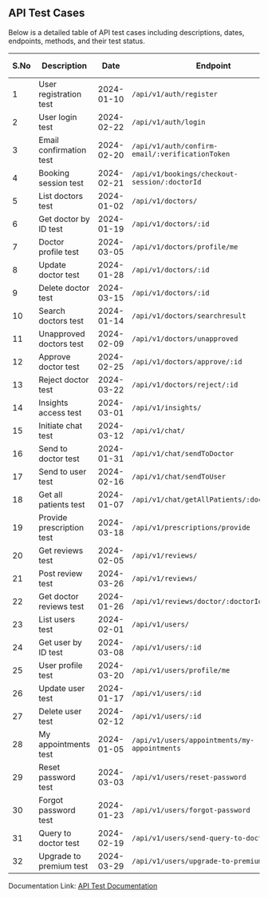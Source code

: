 ## API Test Cases

Below is a detailed table of API test cases including descriptions, dates, endpoints, methods, and their test status.

| S.No | Description                | Date       | Endpoint                                                  | Method | Test Status |
|------|----------------------------|------------|-----------------------------------------------------------|--------|-------------|
| 1    | User registration test     | 2024-01-10 | `/api/v1/auth/register`                                   | POST   | ✅          |
| 2    | User login test            | 2024-02-22 | `/api/v1/auth/login`                                      | POST   | ✅          |
| 3    | Email confirmation test    | 2024-02-20 | `/api/v1/auth/confirm-email/:verificationToken`           | POST   | ✅          |
| 4    | Booking session test       | 2024-02-21 | `/api/v1/bookings/checkout-session/:doctorId`             | POST   | ✅          |
| 5    | List doctors test          | 2024-01-02 | `/api/v1/doctors/`                                        | GET    | ✅          |
| 6    | Get doctor by ID test      | 2024-01-19 | `/api/v1/doctors/:id`                                     | GET    | ✅          |
| 7    | Doctor profile test        | 2024-03-05 | `/api/v1/doctors/profile/me`                              | GET    | ✅          |
| 8    | Update doctor test         | 2024-01-28 | `/api/v1/doctors/:id`                                     | PUT    | ✅          |
| 9    | Delete doctor test         | 2024-03-15 | `/api/v1/doctors/:id`                                     | DELETE | ✅          |
| 10   | Search doctors test        | 2024-01-14 | `/api/v1/doctors/searchresult`                            | GET    | ✅          |
| 11   | Unapproved doctors test    | 2024-02-09 | `/api/v1/doctors/unapproved`                              | GET    | ✅          |
| 12   | Approve doctor test        | 2024-02-25 | `/api/v1/doctors/approve/:id`                             | PUT    | ✅          |
| 13   | Reject doctor test         | 2024-03-22 | `/api/v1/doctors/reject/:id`                              | PUT    | ✅          |
| 14   | Insights access test       | 2024-03-01 | `/api/v1/insights/`                                       | GET    | ✅          |
| 15   | Initiate chat test         | 2024-03-12 | `/api/v1/chat/`                                           | POST   | ✅          |
| 16   | Send to doctor test        | 2024-01-31 | `/api/v1/chat/sendToDoctor`                               | POST   | ✅          |
| 17   | Send to user test          | 2024-02-16 | `/api/v1/chat/sendToUser`                                 | POST   | ✅          |
| 18   | Get all patients test      | 2024-01-07 | `/api/v1/chat/getAllPatients/:doctorId/`                  | GET    | ✅          |
| 19   | Provide prescription test  | 2024-03-18 | `/api/v1/prescriptions/provide`                           | POST   | ✅          |
| 20   | Get reviews test           | 2024-02-05 | `/api/v1/reviews/`                                        | GET    | ✅          |
| 21   | Post review test           | 2024-03-26 | `/api/v1/reviews/`                                        | POST   | ✅          |
| 22   | Get doctor reviews test    | 2024-01-26 | `/api/v1/reviews/doctor/:doctorId/reviews`                | GET    | ✅          |
| 23   | List users test            | 2024-02-01 | `/api/v1/users/`                                          | GET    | ✅          |
| 24   | Get user by ID test        | 2024-03-08 | `/api/v1/users/:id`                                       | GET    | ✅          |
| 25   | User profile test          | 2024-03-20 | `/api/v1/users/profile/me`                                | GET    | ✅          |
| 26   | Update user test           | 2024-01-17 | `/api/v1/users/:id`                                       | PUT    | ✅          |
| 27   | Delete user test           | 2024-02-12 | `/api/v1/users/:id`                                       | DELETE | ✅          |
| 28   | My appointments test       | 2024-01-05 | `/api/v1/users/appointments/my-appointments`              | GET    | ✅          |
| 29   | Reset password test        | 2024-03-03 | `/api/v1/users/reset-password`                            | POST   | ✅          |
| 30   | Forgot password test       | 2024-01-23 | `/api/v1/users/forgot-password`                           | POST   | ✅          |
| 31   | Query to doctor test       | 2024-02-19 | `/api/v1/users/send-query-to-doctor`                      | POST   | ✅          |
| 32   | Upgrade to premium test    | 2024-03-29 | `/api/v1/users/upgrade-to-premium`                        | POST   | ✅          |

Documentation Link: [API Test Documentation]([https://example.com/test](https://docs.google.com/spreadsheets/d/e/2PACX-1vQFwOWd2L6Bd6nVvdNxaIfKWZDzqi8Tg2yqq0KOScWHrJdPeOxdCpnt2Ou9ffOzIHVmSIJ7_SFgWUVs/pubhtml)https://docs.google.com/spreadsheets/d/e/2PACX-1vQFwOWd2L6Bd6nVvdNxaIfKWZDzqi8Tg2yqq0KOScWHrJdPeOxdCpnt2Ou9ffOzIHVmSIJ7_SFgWUVs/pubhtml)
